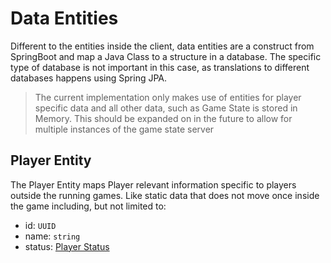 # Data Entities

Different to the entities inside the client, data entities are a construct from SpringBoot and map a Java Class
to a structure in a database. The specific type of database is not important in this case, as translations to different
databases happens using Spring JPA.

> The current implementation only makes use of entities for player specific data and all other data, such as Game State
> is stored in Memory. This should be expanded on in the future to allow for multiple instances of the game state server

## Player Entity

The Player Entity maps Player relevant information specific to players outside the running games. Like static data
that does not move once inside the game including, but not limited to:
- id: `UUID`
- name: `string`
- status: [Player Status](Models.md#player-model)

